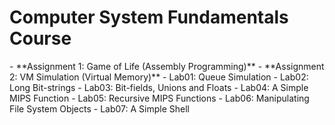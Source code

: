 <h1>Computer System Fundamentals Course</h1>
  - **Assignment 1: Game of Life (Assembly Programming)**
  - **Assignment 2: VM Simulation (Virtual Memory)**
  - Lab01: Queue Simulation
  - Lab02: Long Bit-strings
  - Lab03: Bit-fields, Unions and Floats
  - Lab04: A Simple MIPS Function
  - Lab05: Recursive MIPS Functions
  - Lab06: Manipulating File System Objects
  - Lab07: A Simple Shell


